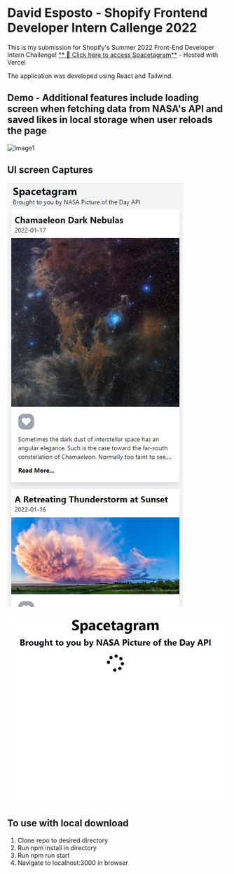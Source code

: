 # **David Esposto - Shopify Frontend Developer Intern Callenge 2022**

This is my submission for Shopify's Summer 2022 Front-End Developer Intern Challenge! [** 🚀 Click here to access Spacetagram**](https://desposto-spacetagram-omhmtkbtu-desposto.vercel.app/)  - Hosted with Vercel

The application was developed using React and Tailwind.

## **Demo** - Additional features include loading screen when fetching data from NASA's API and saved likes in local storage when user reloads the page

![Image1](/demo/SpacetagramDemo.gif)




## **UI screen Captures**

![Image1](/demo/Spacetagram_Capture1.JPG)

![Image1](/demo/Spacetagram_Capture3.JPG)

## **To use with local download**
1. Clone repo to desired directory
2. Run npm install in directory
3. Run npm run start
4. Navigate to localhost:3000 in browser